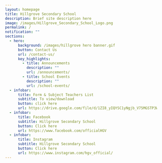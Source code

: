 ```yaml
---
layout: homepage
title: Hillgrove Secondary School
description: Brief site description here
image: /images/Hillgrove_Secondary_School_Logo.png
permalink: /
notification: ""
sections:
  - hero:
      background: /images/hillgrove hero banner.gif
      button: Contact Us
      url: /contact-us/
      key_highlights:
        - title: Announcements
          description: ""
          url: /announcements/
        - title: School Events
          description: ""
          url: /school-events/
  - infobar:
      title: Form & Subject Teachers List
      subtitle: To view/download
      button: click here
      url: https://drive.google.com/file/d/1ZI8_yIQYSC1yNgjb_V75MGSTP3WD3pqK/view
  - infobar:
      title: Facebook
      subtitle: Hillgrove Secondary School
      button: Click here
      url: https://www.facebook.com/officialHGV
  - infobar:
      title: Instagram
      subtitle: Hillgrove Secondary School
      button: Click here
      url: https://www.instagram.com/hgv_official/
---
```

